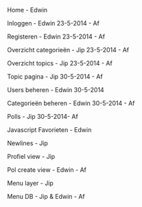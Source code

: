 Home - Edwin

Inloggen - Edwin 23-5-2014 - Af

Registeren - Edwin 23-5-2014 - Af

Overzicht categorieën - Jip 23-5-2014 - Af

Overzicht topics - Jip 23-5-2014 - Af

Topic pagina - Jip 30-5-2014 - Af

Users beheren - Edwin 30-5-2014

Categorieën beheren - Edwin 30-5-2014 - Af

Polls - Jip 30-5-2014- Af

Javascript Favorieten - Edwin

Newlines - Jip

Profiel view - Jip

Pol create view - Edwin - Af

Menu layer - Jip

Menu DB - Jip & Edwin - Af